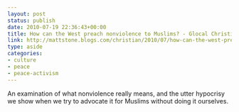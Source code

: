 ```yaml
---
layout: post
status: publish
date: 2010-07-19 22:36:43+00:00
title: How can the West preach nonviolence to Muslims? - Glocal Christianity
link: http://mattstone.blogs.com/christian/2010/07/how-can-the-west-preach-nonviolence-to-muslims.html?utm_source=feedburner&utm_medium=feed&utm_campaign=Feed%3A+mattstone+%28Matt+Stone%29
type: aside
categories:
- culture
- peace
- peace-activism
---
```


An examination of what nonviolence really means, and the utter hypocrisy we show when we try to advocate it for Muslims without doing it ourselves.
